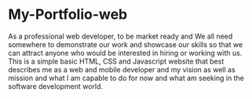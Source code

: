 # My-Portfolio-web
As a professional web developer, to be market ready and We all need somewhere to demonstrate our work and showcase our skills so that we can attract anyone who would be interested in hiring or working with us.
This is a simple basic HTML, CSS and Javascript website that best describes me as a web and mobile developer and my vision as well as mission and what I am capable to do for now and what am seeking in the software development world.
